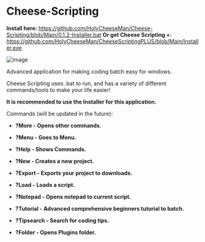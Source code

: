 # Cheese-Scripting

**Install here:** https://github.com/HolyCheeseMan/Cheese-Scripting/blob/Main/0.1.2-Installer.bat
**Or get Cheese Scripting +**: https://github.com/HolyCheeseMan/CheeseScriptingPLUS/blob/Main/Installer.exe

![image](https://github.com/user-attachments/assets/5265ebde-9165-41aa-8882-69c7071b2f3e)



Advanced application for making coding batch easy for windows.

Cheese Scripting uses .bat to run, and has a variety of different commands/tools to make your life easier!

**It is recommended to use the Installer for this application.**

Commands (will be updated in the future):

- **?More - Opens other commands.**

- **?Menu - Goes to Menu.**

- **?Help - Shows Commands.**

- **?New - Creates a new project.**

- **?Export - Exports your project to downloads.**

- **?Load - Loads a script.**

- **?Notepad - Opens notepad to current script.**

- **?Tutorial - Advanced comprehensive beginners tutorial to batch.**

- **?Tipsearch - Search for coding tips.**

- **?Folder - Opens Plugins folder.**




